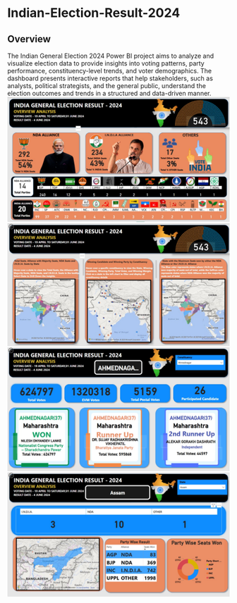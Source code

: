 # Indian-Election-Result-2024
## Overview
The Indian General Election 2024 Power BI project aims to analyze and visualize election data to provide insights into voting patterns, party performance, constituency-level trends, and voter demographics. The dashboard presents interactive reports that help stakeholders, such as analysts, political strategists, and the general public, understand the election outcomes and trends in a structured and data-driven manner.
![screenshot](https://github.com/AdityaSingh4590/Indian-Election-Result-2024/blob/main/1.jpg)
![screenshot](https://github.com/AdityaSingh4590/Indian-Election-Result-2024/blob/main/2.jpg)
![screenshot](https://github.com/AdityaSingh4590/Indian-Election-Result-2024/blob/main/3.jpg)
![screenshot](https://github.com/AdityaSingh4590/Indian-Election-Result-2024/blob/main/4.jpg)

